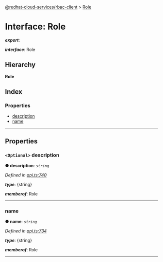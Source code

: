 [@redhat-cloud-services/rbac-client](../README.md) > [Role](../interfaces/role.md)

# Interface: Role

*__export__*: 

*__interface__*: Role

## Hierarchy

**Role**

## Index

### Properties

* [description](role.md#description)
* [name](role.md#name)

---

## Properties

<a id="description"></a>

### `<Optional>` description

**● description**: *`string`*

*Defined in [api.ts:740](https://github.com/karelhala/javascript-clients/blob/master/packages/rbac/api.ts#L740)*

*__type__*: {string}

*__memberof__*: Role

___
<a id="name"></a>

###  name

**● name**: *`string`*

*Defined in [api.ts:734](https://github.com/karelhala/javascript-clients/blob/master/packages/rbac/api.ts#L734)*

*__type__*: {string}

*__memberof__*: Role

___


